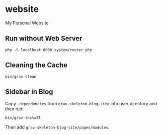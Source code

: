 # website
My Personal Website

## Run without Web Server

```
php -S localhost:8000 system/router.php
```

## Cleaning the Cache

```
bin/grav clean
```

## Sidebar in Blog

Copy `.dependencies` from `grav-skeleton-blog-site` into user directory and then run:

```
bin/grav install
```

Then add `grav-skeleton-blog-site/pages/modules`.
